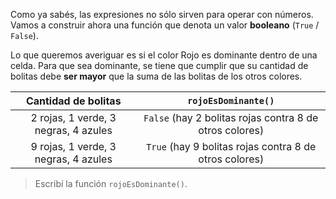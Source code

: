 Como ya sabés, las expresiones no sólo sirven para operar con números. Vamos a construir ahora una función que denota un valor **booleano** (`True` / `False`).

Lo que queremos averiguar es si el color Rojo es dominante dentro de una celda. Para que sea dominante, se tiene que cumplir que su cantidad de bolitas debe **ser mayor** que la suma de las bolitas de los otros colores.

|Cantidad de bolitas|`rojoEsDominante()`|
|:--------------:|:-----------------:|
|2 rojas, 1 verde, 3 negras, 4 azules |`False` (hay 2 bolitas rojas contra 8 de otros colores)|
|9 rojas, 1 verde, 3 negras, 4 azules |`True` (hay 9 bolitas rojas contra 8 de otros colores)|

> Escribí la función `rojoEsDominante()`.